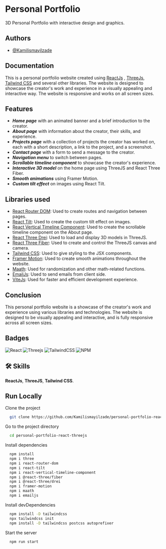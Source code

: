 
# Personal Portfolio

3D Personal Portfolio with interactive design and graphics.


## Authors

- [@Kamilismayilzade](https://www.github.com/Kamilismayilzade)


## Documentation


This is a personal portfolio website created using [ReactJs](https://react.dev/) , [ThreeJs](https://threejs.org/), [Tailwind CSS](https://tailwindcss.com/) and several other libraries. The website is designed to showcase the creator's work and experience in a visually appealing and interactive way. The website is responsive and works on all screen sizes.

## Features

- ***Home page*** with an animated banner and a brief introduction to the creator.
- ***About page*** with information about the creator, their skills, and experience.
- ***Projects page*** with a collection of projects the creator has worked on, each with a short description, a link to the project, and a screenshot.
- ***Contact page*** with a form to send a message to the creator.
- ***Navigation menu*** to switch between pages.
- ***Scrollable timeline component*** to showcase the creator's experience.
- ***Interactive 3D model*** on the home page using ThreeJS and React Three Fiber.
- ***Smooth animations*** using Framer Motion.
- ***Custom tilt effect*** on images using React Tilt.

## Libraries used

- [React Router DOM](https://reactrouter.com/en/main): Used to create routes and navigation between pages.
- [React Tilt](https://github.com/jonathandion/react-tilt): Used to create the custom tilt effect on images.
- [React Vertical Timeline Component](https://stephane-monnot.github.io/react-vertical-timeline/#/): Used to create the scrollable timeline component on the About page.
- [React Three Drei](https://github.com/pmndrs/drei): Used to load and display 3D models in ThreeJS.
- [React Three Fiber](https://docs.pmnd.rs/react-three-fiber/getting-started/introduction): Used to create and control the ThreeJS canvas and camera.
- [Tailwind CSS](https://tailwindcss.com/): Used to give styling to the JSX components.
- [Framer Motion](https://www.framer.com/motion/): Used to create smooth animations throughout the website.
- [Maath](https://github.com/pmndrs/maath): Used for randomization and other math-related functions.
- [EmailJs](https://www.emailjs.com/): Used to send emails from client side.
- [ViteJs](https://vitejs.dev/): Used for faster and efficient  development experience.

## Conclusion
This personal portfolio website is a showcase of the creator's work and experience using various libraries and technologies. The website is designed to be visually appealing and interactive, and is fully responsive across all screen sizes.
## Badges

![React](https://img.shields.io/badge/react-%2320232a.svg?style=flat&logo=react&logoColor=%2361DAFB)
![Threejs](https://img.shields.io/badge/threejs-black?style=plastic&logo=three.js&logoColor=white)
![TailwindCSS](https://img.shields.io/badge/tailwindcss-%2338B2AC.svg?style=flat&logo=tailwind-css&logoColor=white)
![NPM](https://img.shields.io/badge/NPM-%23000000.svg?style=flat&logo=npm&logoColor=white)
## 🛠 Skills

****ReactJs****, ****ThreeJS****, ****Tailwind CSS****.


## Run Locally

Clone the project

```bash
  git clone https://github.com/Kamilismayilzade/personal-portfolio-react-threejs
```

Go to the project directory

```bash
  cd personal-portfolio-react-threejs
```

Install dependencies

```bash
  npm install
  npm i three
  npm i react-router-dom
  npm i react-tilt
  npm i react-vertical-timeline-component
  npm i @react-three/fiber
  npm i @react-three/drei
  npm i framer-motion
  npm i maath
  npm i emailjs
```

Install devDependencies

```bash
  npm install -D tailwindcss
  npx tailwindcss init
  npm install -D tailwindcss postcss autoprefixer
```

Start the server

```bash
  npm run start
```

